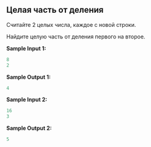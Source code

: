 ## Целая часть от деления

Считайте 2 целых числа, каждое с новой строки.

Найдите целую часть от деления первого на второе.

**Sample Input 1:**

```python
8
2

```

**Sample Output 1:**

```python
4
```

**Sample Input 2:**

```python
16
3
```

**Sample Output 2:**

```python
5
```


